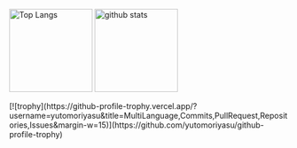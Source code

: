 <p align="left"> 
  <img alt="Top Langs" height="150px" src="https://github-readme-stats.vercel.app/api?username=YutoMoriyasu&show_icons=true&count_private=true" />
  <img alt="github stats" height="150px" src="https://github-readme-stats.vercel.app/api?username=yutomoriyasu&count_private=true&show_icons=true&show_icons=true" />
</p>
[![trophy](https://github-profile-trophy.vercel.app/?username=yutomoriyasu&title=MultiLanguage,Commits,PullRequest,Repositories,Issues&margin-w=15)](https://github.com/yutomoriyasu/github-profile-trophy)

